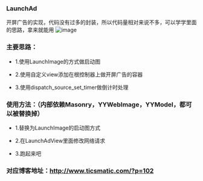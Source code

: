 ### LaunchAd
开屏广告的实现，代码没有过多的封装，所以代码量相对来说不多，可以学学里面的思路，拿来就能用
![image](http://ojwxme684.bkt.clouddn.com/18_56_48.gif) 



### 主要思路：
* 1.使用LaunchImage的方式做启动图

* 2.使用自定义view添加在根控制器上做开屏广告的容器

* 3.使用dispatch_source_set_timer做倒计时处理


### 使用方法：（内部依赖Masonry，YYWebImage，YYModel，都可以被替换掉）
* 1.替换为LaunchImage的启动图方式

* 2.在LaunchAdView里面修改网络请求

* 3.跑起来吧


### 对应博客地址：http://www.ticsmatic.com/?p=102
